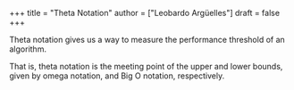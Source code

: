 +++
title = "Theta Notation"
author = ["Leobardo Argüelles"]
draft = false
+++

Theta notation gives us a way to measure the performance threshold of an algorithm.

That is, theta notation is the meeting point of the upper and lower bounds, given
by omega notation, and Big O notation, respectively.
